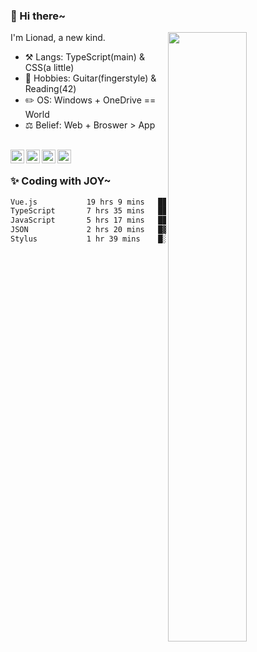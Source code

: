 ### 👋 Hi there~

[<img align="right" width="50%" src="https://github-readme-stats.vercel.app/api?username=Lionad-Morotar&show_icons=true">](https://metrics.lecoq.io/Lionad-Morotar?template=classic)

I'm Lionad, a new kind.

- ⚒️ Langs: TypeScript(main) & CSS(a little)
- 🎨 Hobbies: Guitar(fingerstyle) & Reading(42)
- ✏️ OS: Windows + OneDrive == World
- ⚖️ Belief: Web + Broswer > App

<br />

<a href="https://www.lionad.art">
  <img align="left" alt="lionad-art" width="22px" src="https://cdn.jsdelivr.net/npm/simple-icons@3.1.0/icons/wordpress.svg" />
</a>
<a href="#1806234223">
  <img align="left" alt="1806234223" width="22px" src="https://cdn.jsdelivr.net/npm/simple-icons@3.1.0/icons/tencentqq.svg" />
</a>
<a href="https://www.zhihu.com/people/Lionad">
  <img align="left" alt="132yse" width="22px" src="https://cdn.jsdelivr.net/npm/simple-icons@3.1.0/icons/zhihu.svg" />
</a>
<a href="https://github.com/Lionad-Morotar">
  <img align="left" alt="yisar" width="22px" src="https://cdn.jsdelivr.net/npm/simple-icons@3.1.0/icons/github.svg" />
</a>

<br />

### ✨ Coding with JOY~

<!--START_SECTION:waka-->

```txt
Vue.js           19 hrs 9 mins   ████████████▒░░░░░░░░░░░░   49.64 %
TypeScript       7 hrs 35 mins   █████░░░░░░░░░░░░░░░░░░░░   19.67 %
JavaScript       5 hrs 17 mins   ███▒░░░░░░░░░░░░░░░░░░░░░   13.72 %
JSON             2 hrs 20 mins   █▓░░░░░░░░░░░░░░░░░░░░░░░   06.08 %
Stylus           1 hr 39 mins    █░░░░░░░░░░░░░░░░░░░░░░░░   04.31 %
```

<!--END_SECTION:waka-->
